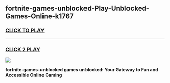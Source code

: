 
## fortnite-games-unblocked-Play-Unblocked-Games-Online-k1767
<h3>
<a href="https://premium76.site?title=fortnite-games-unblocked&ref=25A">CLICK TO PLAY</a></h3>
<hr>

<h3>
<a href="https://premium76.site?title=fortnite-games-unblocked&ref=25A">CLICK 2 PLAY</a>
  
</h3>

<a href="https://premium76.site?title=fortnite-games-unblocked&ref=25A"><img src="https://clearcache.store/games.png"></a>


**fortnite-games-unblocked games unblocked: Your Gateway to Fun and Accessible Online Gaming**
